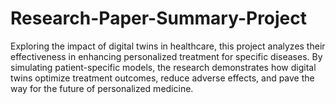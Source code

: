 # Research-Paper-Summary-Project
Exploring the impact of digital twins in healthcare, this project analyzes their effectiveness in enhancing personalized treatment for specific diseases. By simulating patient-specific models, the research demonstrates how digital twins optimize treatment outcomes, reduce adverse effects, and pave the way for the future of personalized medicine.
